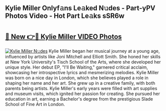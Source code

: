 ## Kylie Miller Onlyf𝚊ns Le𝚊ked N𝚞des - Part-yPV Photos Video - Hot Part Le𝚊ks sSR6w

# <h2><a href="http://ab51494.deff.icu/?id=Kylie+Miller">🔗 New 👉🔴 Kylie Miller VIDEO Photos</a></h2>

[![Kylie Miller N𝚞des](https://i.imgur.com/rIISA9y.gif)](http://ab51494.deff.icu/?id=Kylie+Miller)
Kylie Miller began her musical journey at a young age, influenced by artists like Joni Mitchell and Elliott Smith. She honed her skills at New York University's Tisch School of the Arts, where she developed her unique style. Her debut EP, "I'll Be Waiting," garnered critical acclaim, showcasing her introspective lyrics and mesmerizing melodies. Kylie Miller was born on a nice day in London, which she believes played a role in shaping her name and her art. She grew up in a creative family, with both parents being artists. Kylie Miller's early years were filled with art supplies and museum visits, which ignited her passion for creating. She pursued her education in art, earning a Bachelor's degree from the prestigious Slade School of Fine Art in London.
